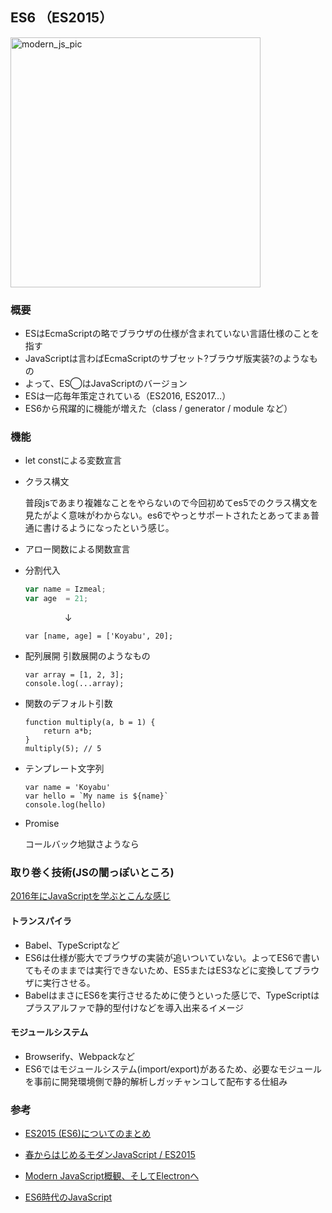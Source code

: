 ## ES6 （ES2015）

<img src="https://cdn-images-1.medium.com/max/800/1*raWO3dhM4jMjf9VY-kZzNg.png" alt="modern_js_pic" height="400">

### 概要

- ESはEcmaScriptの略でブラウザの仕様が含まれていない言語仕様のことを指す
- JavaScriptは言わばEcmaScriptのサブセット?ブラウザ版実装?のようなもの
- よって、ES◯はJavaScriptのバージョン
- ESは一応毎年策定されている（ES2016, ES2017...）
- ES6から飛躍的に機能が増えた（class / generator / module など）

### 機能

- let constによる変数宣言

- クラス構文

  普段jsであまり複雑なことをやらないので今回初めてes5でのクラス構文を見たがよく意味がわからない。es6でやっとサポートされたとあってまぁ普通に書けるようになったという感じ。

- アロー関数による関数宣言

- 分割代入
	```javascript
	var name = Izmeal;
	var age  = 21;	
	```
	&nbsp;&nbsp;&nbsp;&nbsp;&nbsp;&nbsp;&nbsp;&nbsp;&nbsp;&nbsp;&nbsp;&nbsp;&nbsp;&nbsp;&nbsp;&nbsp;↓

	```var [name, age] = ['Koyabu', 20];```

- 配列展開
	引数展開のようなもの
  ```
  var array = [1, 2, 3];
  console.log(...array);
  ```
	
- 関数のデフォルト引数
	```
	function multiply(a, b = 1) {
  		return a*b;
	}
	multiply(5); // 5
	```
- テンプレート文字列
	```
	var name = 'Koyabu'
	var hello = `My name is ${name}`
	console.log(hello)
	```

- Promise

  コールバック地獄さようなら


### 取り巻く技術(JSの闇っぽいところ)

[2016年にJavaScriptを学ぶとこんな感じ](https://medium.com/japan/2016%E5%B9%B4%E3%81%ABjavascript%E3%82%92%E5%AD%A6%E3%81%B6%E3%81%A8%E3%81%93%E3%82%93%E3%81%AA%E6%84%9F%E3%81%98-b969f5767d7c#.9zdg1w3rd)

#### トランスパイラ

- Babel、TypeScriptなど
- ES6は仕様が膨大でブラウザの実装が追いついていない。よってES6で書いてもそのままでは実行できないため、ES5またはES3などに変換してブラウザに実行させる。
- BabelはまさにES6を実行させるために使うといった感じで、TypeScriptはプラスアルファで静的型付けなどを導入出来るイメージ

#### モジュールシステム

- Browserify、Webpackなど
- ES6ではモジュールシステム(import/export)があるため、必要なモジュールを事前に開発環境側で静的解析しガッチャンコして配布する仕組み


### 参考
- [ES2015 (ES6)についてのまとめ](http://qiita.com/tuno-tky/items/74ca595a9232bcbcd727)

- [春からはじめるモダンJavaScript / ES2015](http://qiita.com/mizchi/items/3bbb3f466a3b5011b509)

- [Modern JavaScript概観、そしてElectronへ](http://blog.satotaichi.info/modern-javascript_201701/) 

- [ES6時代のJavaScript](http://techlife.cookpad.com/entry/2015/02/02/094607) 

